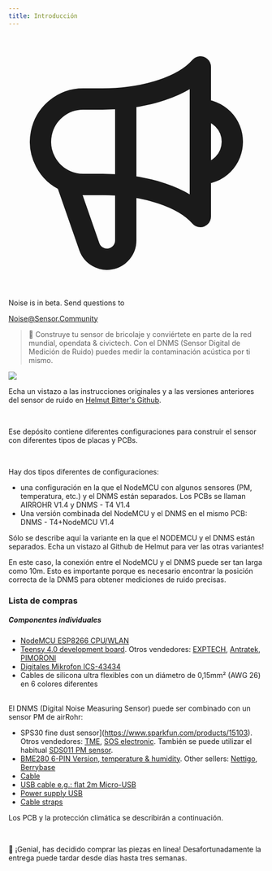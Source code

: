 ```yaml
---
title: Introducción
---
```

 
  <div class="max-w-screen-xl mx-auto pb-5">
    <div class="p-2 rounded-lg bg-indigo-100 shadow-lg sm:p-3">
    <div class="flex items-center">
          <span class="p-2 rounded-lg bg-indigo-500">
            <svg class="h-8 w-8 text-white" fill="none" viewBox="0 0 24 24" stroke="currentColor">
              <path stroke-linecap="round" stroke-linejoin="round" stroke-width="2" d="M11 5.882V19.24a1.76 1.76 0 01-3.417.592l-2.147-6.15M18 13a3 3 0 100-6M5.436 13.683A4.001 4.001 0 017 6h1.832c4.1 0 7.625-1.234 9.168-3v14c-1.543-1.766-5.067-3-9.168-3H7a3.988 3.988 0 01-1.564-.317z" />
            </svg>
          </span>
        <div class="flex-wrap flex">
          <p class="pt-1 text-indigo-700 font-medium">
              Noise is in beta. Send questions to</p>
        <a href="mailto:Noise@Sensor.Community" class="ml-1 font-medium underline text-white hover:text-yellow-600">
                Noise@Sensor.Community</a>
        </div>
    </div>
  </div>
</div>


> 🚧 Construye tu sensor de bricolaje y conviértete en parte de la red mundial, opendata & civictech. Con el DNMS (Sensor Digital de Medición de Ruido) puedes medir la contaminación acústica por ti mismo.

 <img src="../docs/dnms/dnms-noise-measuring-sensor-kit.jpg" style="display: block; margin: 1em 0" loading="lazy"/>


Echa un vistazo a las instrucciones originales y a las versiones anteriores del sensor de ruido en [Helmut Bitter's Github](https://github.com/hbitter/DNMS/tree/master/Manual).

<br>

Ese depósito contiene diferentes configuraciones para construir el sensor con diferentes tipos de placas y PCBs.
 
 <br>
 
 Hay dos tipos diferentes de configuraciones:
  
 * una configuración en la que el NodeMCU con algunos sensores (PM, temperatura, etc.) y el DNMS están separados. Los PCBs se llaman AIRROHR V1.4 y DNMS - T4 V1.4
 * Una versión combinada del NodeMCU y el DNMS en el mismo PCB: DNMS - T4+NodeMCU V1.4
   
  Sólo se describe aquí la variante en la que el NODEMCU y el DNMS están separados. Echa un vistazo al Github de Helmut para ver las otras variantes!
  
   En este caso, la conexión entre el NodeMCU y el DNMS puede ser tan larga como 10m. Esto es importante porque es necesario encontrar la posición correcta de la DNMS para obtener mediciones de ruido precisas.
 

### Lista de compras

##### Componentes individuales
* [NodeMCU ESP8266 CPU/WLAN](https://www.aliexpress.com/wholesale?groupsort=1&SortType=price_asc&SearchText=nodemcu+v3+esp8266+ch340)
* [Teensy 4.0 development board](https://www.pjrc.com/store/teensy40.html). Otros vendedores: [EXPTECH](https://www.exp-tech.de/plattformen/teensy/9596/teensy-4.0-development-board), [Antratek](https://www.antratek.de/teensy-4-0), [PIMORONI](https://shop.pimoroni.com/products/teensy-4-0-development-board)
* [Digitales Mikrofon ICS-43434](https://www.tindie.com/products/onehorse/ics43434-i2s-digital-microphone/)
* Cables de silicona ultra flexibles con un diámetro de 0,15mm² (AWG 26) en 6 colores diferentes
<br>
El DNMS (Digital Noise Measuring Sensor) puede ser combinado con un sensor PM de airRohr:

* SPS30 fine dust sensor](https://www.sparkfun.com/products/15103). Otros vendedores: [TME](https://www.tme.eu/de/details/sps30/gassensoren/sensirion/1-101638-10/?brutto=1), [SOS electronic](https://www.soselectronic.de/products/sensirion/sps30-2-304234). También se puede utilizar el habitual [SDS011 PM sensor](https://de.aliexpress.com/wholesale?catId=0&initiative_id=AS_20200813122806&SearchText=sds011).
* [BME280 6-PIN Version, temperature & humidity](https://www.aliexpress.com/wholesale?catId=0&initiative_id=SB_20200308040440&SearchText=bme280+-5V+%2B3.3V). Other sellers: [Nettigo](https://nettigo.eu/products/module-pressure-humidity-and-temperature-sensor-bosch-bme280), [Berrybase](https://www.berrybase.de/bauelemente/sensoren-module/feuchtigkeit/bme680-breakout-board-4in1-sensor-f-252-r-temperatur-luftfeuchtigkeit-luftdruck-und-luftg-252-t)
* [Cable](http://www.aliexpress.com/wholesale?groupsort=1&SortType=price_asc&SearchText=Dupont+cable+20cm+female-female)
* [USB cable e.g.: flat 2m Micro-USB](https://www.aliexpress.com/wholesale?catId=0&initiative_id=SB_20200308040708&SearchText=micro+usb+flat+cable+2m)
* [Power supply USB](https://www.aliexpress.com/wholesale?catId=0&initiative_id=SB_20200308040834&SearchText=single+micro+usb+eu+power+supply)
* [Cable straps](https://www.aliexpress.com/wholesale?catId=0&initiative_id=SB_20200308040852&SearchText=cable+straps)

Los PCB y la protección climática se describirán a continuación.

<br>

🙌 ¡Genial, has decidido comprar las piezas en línea! 
Desafortunadamente la entrega puede tardar desde días hasta tres semanas. 
